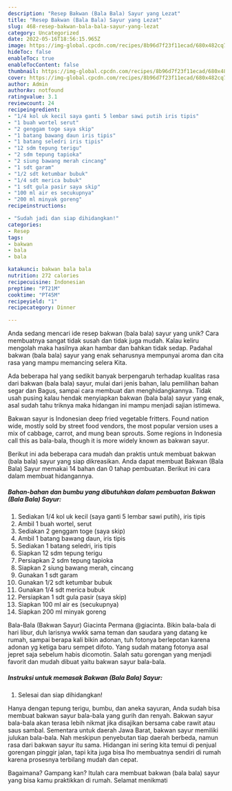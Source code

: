 ```yaml
---
description: "Resep Bakwan (Bala Bala) Sayur yang Lezat"
title: "Resep Bakwan (Bala Bala) Sayur yang Lezat"
slug: 468-resep-bakwan-bala-bala-sayur-yang-lezat
category: Uncategorized
date: 2022-05-16T18:56:15.965Z
image: https://img-global.cpcdn.com/recipes/8b96d7f23f11ecad/680x482cq70/bakwan-bala-bala-sayur-foto-resep-utama.jpg
hideToc: false
enableToc: true
enableTocContent: false
thumbnail: https://img-global.cpcdn.com/recipes/8b96d7f23f11ecad/680x482cq70/bakwan-bala-bala-sayur-foto-resep-utama.jpg
cover: https://img-global.cpcdn.com/recipes/8b96d7f23f11ecad/680x482cq70/bakwan-bala-bala-sayur-foto-resep-utama.jpg
author: Admin
authorAv: notfound
ratingvalue: 3.1
reviewcount: 24
recipeingredient:
- "1/4 kol uk kecil saya ganti 5 lembar sawi putih iris tipis"
- "1 buah wortel serut"
- "2 genggam toge saya skip"
- "1 batang bawang daun iris tipis"
- "1 batang seledri iris tipis"
- "12 sdm tepung terigu"
- "2 sdm tepung tapioka"
- "2 siung bawang merah cincang"
- "1 sdt garam"
- "1/2 sdt ketumbar bubuk"
- "1/4 sdt merica bubuk"
- "1 sdt gula pasir saya skip"
- "100 ml air es secukupnya"
- "200 ml minyak goreng"
recipeinstructions:

- "Sudah jadi dan siap dihidangkan!"
categories:
- Resep
tags:
- bakwan
- bala
- bala

katakunci: bakwan bala bala 
nutrition: 272 calories
recipecuisine: Indonesian
preptime: "PT21M"
cooktime: "PT45M"
recipeyield: "1"
recipecategory: Dinner

---
```





Anda sedang mencari ide resep bakwan (bala bala) sayur yang unik? Cara membuatnya sangat tidak susah dan tidak juga mudah. Kalau keliru mengolah maka hasilnya akan hambar dan bahkan tidak sedap. Padahal bakwan (bala bala) sayur yang enak seharusnya mempunyai aroma dan cita rasa yang mampu memancing selera Kita.





Ada beberapa hal yang sedikit banyak berpengaruh terhadap kualitas rasa dari bakwan (bala bala) sayur, mulai dari jenis bahan, lalu pemilihan bahan segar dan Bagus, sampai cara membuat dan menghidangkannya. Tidak usah pusing kalau hendak menyiapkan bakwan (bala bala) sayur yang enak,      asal sudah tahu triknya maka hidangan ini mampu menjadi sajian istimewa.














Bakwan sayur is Indonesian deep fried vegetable fritters. Found nation wide, mostly sold by street food vendors, the most popular version uses a mix of cabbage, carrot, and mung bean sprouts. Some regions in Indonesia call this as bala-bala, though it is more widely known as bakwan sayur.






Berikut ini ada beberapa cara mudah dan praktis untuk membuat bakwan (bala bala) sayur yang siap dikreasikan. Anda dapat membuat Bakwan (Bala Bala) Sayur memakai 14 bahan dan 0 tahap pembuatan. Berikut ini cara dalam membuat hidangannya.

<!--inarticleads1-->

##### Bahan-bahan dan bumbu yang dibutuhkan dalam pembuatan Bakwan (Bala Bala) Sayur:

1. Sediakan 1/4 kol uk kecil (saya ganti 5 lembar sawi putih), iris tipis
1. Ambil 1 buah wortel, serut
1. Sediakan 2 genggam toge (saya skip)
1. Ambil 1 batang bawang daun, iris tipis
1. Sediakan 1 batang seledri, iris tipis
1. Siapkan 12 sdm tepung terigu
1. Persiapkan 2 sdm tepung tapioka
1. Siapkan 2 siung bawang merah, cincang
1. Gunakan 1 sdt garam
1. Gunakan 1/2 sdt ketumbar bubuk
1. Gunakan 1/4 sdt merica bubuk
1. Persiapkan 1 sdt gula pasir (saya skip)
1. Siapkan 100 ml air es (secukupnya)
1. Siapkan 200 ml minyak goreng


Bala-Bala (Bakwan Sayur) Giacinta Permana @giacinta. Bikin bala-bala di hari libur, duh larisnya wwkk sama teman dan saudara yang datang ke rumah, sampai berapa kali bikin adonan, tuh fotonya berlepotan karena adonan yg ketiga baru sempet difoto. Yang sudah matang fotonya asal jepret saja sebelum habis dicomotin. Salah satu gorengan yang menjadi favorit dan mudah dibuat yaitu bakwan sayur bala-bala. 

<!--inarticleads2-->

##### Instruksi untuk memasak Bakwan (Bala Bala) Sayur:


1. Selesai dan siap dihidangkan!

Hanya dengan tepung terigu, bumbu, dan aneka sayuran, Anda sudah bisa membuat bakwan sayur bala-bala yang gurih dan renyah. Bakwan sayur bala-bala akan terasa lebih nikmat jika disajikan bersama cabe rawit atau saus sambal. Sementara untuk daerah Jawa Barat, bakwan sayur memiliki julukan bala-bala. Nah meskipun penyebutan tiap daerah berbeda, namun rasa dari bakwan sayur itu sama. Hidangan ini sering kita temui di penjual gorengan pinggir jalan, tapi kita juga bisa lho membuatnya sendiri di rumah karena prosesnya terbilang mudah dan cepat. 

Bagaimana? Gampang kan? Itulah cara membuat bakwan (bala bala) sayur yang bisa kamu praktikkan di rumah. Selamat menikmati
